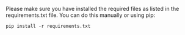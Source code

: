 Please make sure you have installed the required files as listed in the requirements.txt file. You can do this manually or using pip: 

    pip install -r requirements.txt

